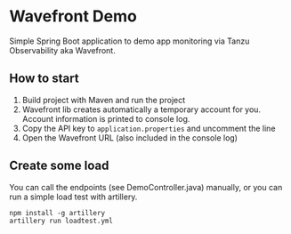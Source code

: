 # Wavefront Demo

Simple Spring Boot application to demo app monitoring via Tanzu Observability aka Wavefront.

## How to start

1. Build project with Maven and run the project
2. Wavefront lib creates automatically a temporary account for you. Account information is printed to console log.
3. Copy the API key to `application.properties` and uncomment the line
4. Open the Wavefront URL (also included in the console log)

## Create some load

You can call the endpoints (see DemoController.java) manually, or you can run a simple load test with artillery.

```
npm install -g artillery
artillery run loadtest.yml
```
